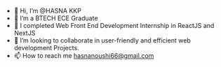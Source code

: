 - 👋 Hi, I’m @HASNA KKP
- 👀 I’m a BTECH ECE Graduate
- 🌱 I completed Web Front End Development Internship in ReactJS and NextJS
- 💞️ I’m looking to collaborate in user-friendly and efficient web development Projects.
- 📫 How to reach me hasnanoushi66@gmail.com
  

<!---
hasnanoushi/hasnanoushi is a ✨ special ✨ repository because its `README.md` (this file) appears on your GitHub profile.
You can click the Preview link to take a look at your changes.
--->
